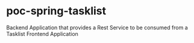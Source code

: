 # poc-spring-tasklist
Backend Application that provides a Rest Service to be consumed from a Tasklist Frontend Application
